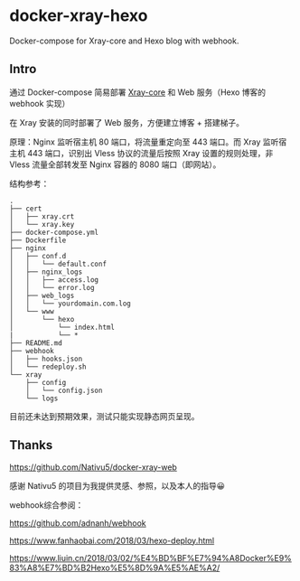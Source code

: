 # docker-xray-hexo
Docker-compose for Xray-core and Hexo blog with webhook.

## Intro

通过 Docker-compose 简易部署 [Xray-core](https://github.com/XTLS/Xray-core) 和 Web 服务（Hexo 博客的 webhook 实现）

在 Xray 安装的同时部署了 Web 服务，方便建立博客 + 搭建梯子。

原理：Nginx 监听宿主机 80 端口，将流量重定向至 443 端口。而 Xray 监听宿主机 443 端口，识别出 Vless 协议的流量后按照 Xray 设置的规则处理，非 Vless 流量全部转发至 Nginx 容器的 8080 端口（即网站）。

结构参考：

```
.
├── cert
│   ├── xray.crt
│   └── xray.key
├── docker-compose.yml
├── Dockerfile
├── nginx
│   ├── conf.d
│   │   └── default.conf
│   ├── nginx_logs
│   │   ├── access.log
│   │   └── error.log
│   ├── web_logs
│   │   └── yourdomain.com.log
│   └── www
│       └── hexo
│           └── index.html
|           └── *
├── README.md
├── webhook
│   ├── hooks.json
│   └── redeploy.sh
└── xray
    ├── config
    │   └── config.json
    └── logs
```



目前还未达到预期效果，测试只能实现静态网页呈现。



## Thanks

https://github.com/Nativu5/docker-xray-web 

感谢 Nativu5 的项目为我提供灵感、参照，以及本人的指导😀



webhook综合参阅：

https://github.com/adnanh/webhook

https://www.fanhaobai.com/2018/03/hexo-deploy.html

https://www.liuin.cn/2018/03/02/%E4%BD%BF%E7%94%A8Docker%E9%83%A8%E7%BD%B2Hexo%E5%8D%9A%E5%AE%A2/


